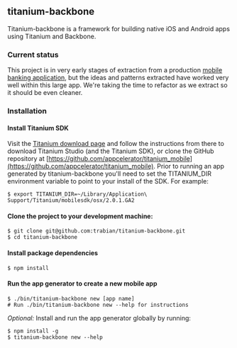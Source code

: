 ## titanium-backbone

Titanium-backbone is a framework for building native iOS and Android
apps using Titanium and Backbone.

### Current status

This project is in very early stages of extraction from a production
[mobile banking
application](http://itunes.apple.com/us/app/sf-fire-credit-union-mobile/id492113880?mt=8),
but the ideas and patterns extracted have worked very well within this
large app. We're taking the time to refactor as we extract so it should
be even cleaner.

### Installation

#### Install Titanium SDK

Visit the [Titanium download page](http://www.appcelerator.com/products/download/) and follow the instructions from there to download Titanium Studio (and the Titanium SDK), or clone the GitHub repository at [https://github.com/appcelerator/titanium_mobile](https://github.com/appcelerator/titanium_mobile). Prior to running an app generated by titanium-backbone you'll need to set the TITANIUM_DIR environment variable to point to your install of the SDK. For example:

```console
$ export TITANIUM_DIR=~/Library/Application\ Support/Titanium/mobilesdk/osx/2.0.1.GA2
```

#### Clone the project to your development machine:

```console
$ git clone git@github.com:trabian/titanium-backbone.git
$ cd titanium-backbone
```

#### Install package dependencies

```console
$ npm install
```

#### Run the app generator to create a new mobile app

```console
$ ./bin/titanium-backbone new [app name]
# Run ./bin/titanium-backbone new --help for instructions
```

_Optional:_ Install and run the app generator globally by running:

```console
$ npm install -g
$ titanium-backbone new --help
```
